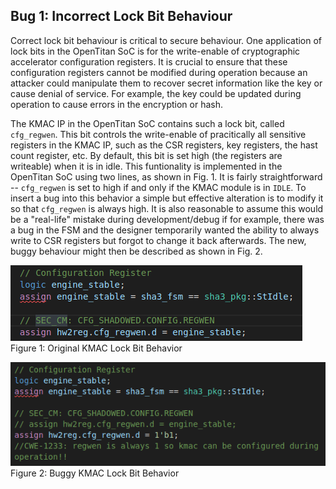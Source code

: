 ## Bug 1: Incorrect Lock Bit Behaviour
Correct lock bit behaviour is critical to secure behaviour. One application of lock bits in the OpenTitan SoC is for the write-enable of cryptographic accelerator configuration registers. It is crucial to ensure that these configuration registers cannot be modified during operation because an attacker could manipulate them to recover secret information like the key or cause denial of service. For example, the key could be updated during operation to cause errors in the encryption or hash. 

The KMAC IP in the OpenTitan SoC contains such a lock bit, called `cfg_regwen`. This bit controls the write-enable of pracitically all sensitive registers in the KMAC IP, such as the CSR registers, key registers, the hast count register, etc. By default, this bit is set high (the registers are writeable) when it is in idle. This funtionality is implemented in the OpenTitan SoC using two lines, as shown in Fig. 1. It is fairly straightforward -- `cfg_regwen` is set to high if and only if the KMAC module is in `IDLE`. To insert a bug into this behavior a simple but effective alteration is to modify it so that `cfg_regwen` is always high. It is also reasonable to assume this would be a "real-life" mistake during development/debug if for example, there was a bug in the FSM and the designer temporarily wanted the ability to always write to CSR registers but forgot to change it back afterwards. The new, buggy behaviour might then be described as shown in Fig. 2. 

![](../report/images/ot_kmac_good.png)      
Figure 1: Original KMAC Lock Bit Behavior

![](../report/images/ot_kmac_bad.png)       
Figure 2: Buggy KMAC Lock Bit Behavior